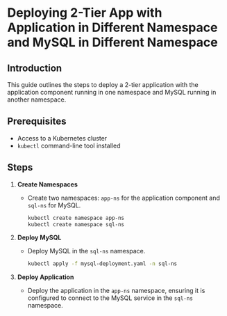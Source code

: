 # Deploying 2-Tier App with Application in Different Namespace and MySQL in Different Namespace

## Introduction
This guide outlines the steps to deploy a 2-tier application with the application component running in one namespace and MySQL running in another namespace.

## Prerequisites
- Access to a Kubernetes cluster
- `kubectl` command-line tool installed

## Steps

1. **Create Namespaces**
   - Create two namespaces: `app-ns` for the application component and `sql-ns` for MySQL.
     ```bash
     kubectl create namespace app-ns
     kubectl create namespace sql-ns
     ```

2. **Deploy MySQL**
   - Deploy MySQL in the `sql-ns` namespace.
     ```bash
     kubectl apply -f mysql-deployment.yaml -n sql-ns
     ```

3. **Deploy Application**
   - Deploy the application in the `app-ns` namespace, ensuring it is configured to connect to the MySQL service in the `sql-ns` namespace.



